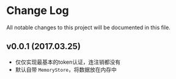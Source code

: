 # Change Log
All notable changes to this project will be documented in this file.

## v0.0.1 (2017.03.25)

- 仅仅实现最基本的token认证，连注销都没有
- 默认自带 `MemoryStore`，将数据放在内存中
